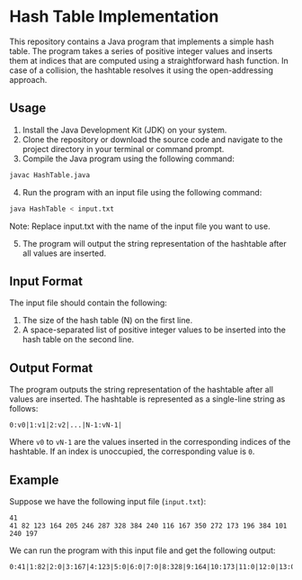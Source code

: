 # Hash Table Implementation

This repository contains a Java program that implements a simple hash table. The program takes a series of positive integer values and inserts them at indices that are computed using a straightforward hash function. In case of a collision, the hashtable resolves it using the open-addressing approach.

## Usage

1. Install the Java Development Kit (JDK) on your system.
2. Clone the repository or download the source code and navigate to the project directory in your terminal or command prompt.
3. Compile the Java program using the following command:

```bash
javac HashTable.java
```

4. Run the program with an input file using the following command:

```bash
java HashTable < input.txt
```

Note: Replace input.txt with the name of the input file you want to use.

5. The program will output the string representation of the hashtable after all values are inserted.

## Input Format

The input file should contain the following:

1. The size of the hash table (N) on the first line.
2. A space-separated list of positive integer values to be inserted into the hash table on the second line.

## Output Format

The program outputs the string representation of the hashtable after all values are inserted. The hashtable is represented as a single-line string as follows:

```text
0:v0|1:v1|2:v2|...|N-1:vN-1|
```

Where `v0` to `vN-1` are the values inserted in the corresponding indices of the hashtable. If an index is unoccupied, the corresponding value is `0`.

## Example

Suppose we have the following input file (`input.txt`):

```text
41
41 82 123 164 205 246 287 328 384 240 116 167 350 272 173 196 384 101 240 197
```

We can run the program with this input file and get the following output:

```text
0:41|1:82|2:0|3:167|4:123|5:0|6:0|7:0|8:328|9:164|10:173|11:0|12:0|13:0|14:0|15:384|16:205|17:0|18:0|19:384|20:101|21:0|22:350|23:0|24:0|25:246|26:272|27:0|28:0|29:0|30:0|31:0|32:196|33:197|34:116|35:240|36:287|37:0|38:0|39:240|40:0|
```
